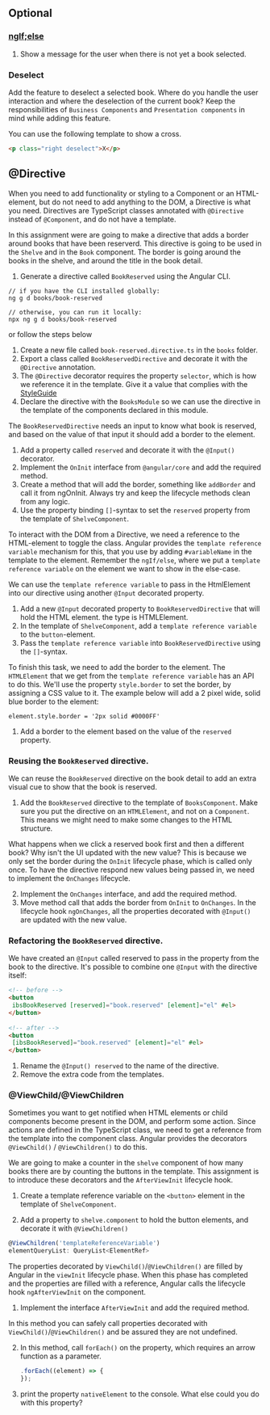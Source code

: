 ## Optional

### [ngIf;else](https://medium.com/aviabird/ngif-else-lands-in-angular-2-0-a242940e54ff)

1. Show a message for the user when there is not yet a book selected.

### Deselect
Add the feature to deselect a selected book. Where do you handle the user interaction and where the deselection of the current book? 
Keep the responsibilities of `Business Components` and `Presentation components` in mind while adding this feature.

You can use the following template to show a cross.
```html
<p class="right deselect">X</p>
```

## @Directive
When you need to add functionality or styling to a Component or an HTML-element, but do not need to add anything to the DOM, a Directive is what you need.
Directives are TypeScript classes annotated with `@Directive` instead of `@Component`, and do not have a template.

In this assignment were are going to make a directive that adds a border around books that have been reserverd.
This directive is going to be used in the `Shelve` and in the `Book` component. 
The border is going around the books in the shelve, and around the title in the book detail.

1. Generate a directive called `BookReserved` using the Angular CLI.

```
// if you have the CLI installed globally:
ng g d books/book-reserved

// otherwise, you can run it locally:
npx ng g d books/book-reserved
```

or follow the steps below
1. Create a new file called `book-reserved.directive.ts` in the `books` folder.
2. Export a class called `BookReservedDirective` and decorate it with the `@Directive` annotation.
3. The `@Directive` decorator requires the property `selector`, which is how we reference it in the template. Give it a value that complies with the [StyleGuide](https://angular.io/guide/styleguide)
4. Declare the directive with the `BooksModule` so we can use the directive in the template of the components declared in this module.

The `BookReservedDirective` needs an input to know what book is reserved, and based on the value of that input it should add a border to the element.

1. Add a property called `reserved` and decorate it with the `@Input()` decorator.
2. Implement the `OnInit` interface from `@angular/core` and add the required method.
3. Create a method that will add the border, something like `addBorder` and call it from ngOnInit.
 Always try and keep the lifecycle methods clean from any logic.
4. Use the property binding `[]`-syntax to set the `reserved` property from the template of `ShelveComponent`. 

To interact with the DOM from a Directive, we need a reference to the HTML-element to toggle the class. 
Angular provides the `template reference variable` mechanism for this, that you use by adding `#variableName` in the template to the element.
Remember the `ngIf/else`, where we put a `template reference variable` on the element we want to show in the else-case.

We can use the `template reference variable` to pass in the HtmlElement into our directive using another `@Input` decorated property.

1. Add a new `@Input` decorated property to `BookReservedDirective` that will hold the HTML element. the type is HTMLElement.
2. In the template of `ShelveComponent`, add a `template reference variable` to the `button`-element.
3. Pass the `template reference variable` into `BookReservedDirective` using the `[]`-syntax.

To finish this task, we need to add the border to the element. The `HTMLElement` that we get from the `template reference variable` has an API to do this.
We'll use the property `style.border` to set the border, by assigning a CSS value to it.
The example below will add a 2 pixel wide, solid blue border to the element:
```
element.style.border = '2px solid #0000FF'
```
1. Add a border to the element based on the value of the `reserved` property.

### Reusing the `BookReserved` directive.
We can reuse the `BookReserved` directive on the book detail to add an extra visual cue to show that the book is reserved.

1. Add the `BookReserved` directive to the template of `BooksComponent`. 
  Make sure you put the directive on an `HTMLElement`, and not on a `Component`. 
  This means we might need to make some changes to the HTML structure.

What happens when we click a reserved book first and then a different book?
Why isn't the UI updated with the new value?
This is because we only set the border during the `OnInit` lifecycle phase, which is called only once. 
To have the directive respond new values being passed in, we need to implement the `OnChanges` lifecycle.

2. Implement the `OnChanges` interface, and add the required method.
3. Move method call that adds the border from `OnInit` to `OnChanges`. 
In the lifecycle hook `ngOnChanges`, all the properties decorated with `@Input()` are updated with the new value.

### Refactoring the `BookReserved` directive.
We have created an `@Input` called reserved to pass in the property from the book to the directive.
It's possible to combine one `@Input` with the directive itself:
```html
<!-- before -->
<button
 ibsBookReserved [reserved]="book.reserved" [element]="el" #el>
</button>
 
<!-- after -->
<button
 [ibsBookReserved]="book.reserved" [element]="el" #el>
</button>
```
1. Rename the `@Input() reserved` to the name of the directive.
2. Remove the extra code from the templates.


### @ViewChild/@ViewChildren
Sometimes you want to get notified when HTML elements or child components become present in the DOM, and perform some action.
Since actions are defined in the TypeScript class, we need to get a reference from the template into the component class.
Angular provides the decorators `@ViewChild()`  / `@ViewChildren()` to do this.

We are going to make a counter in the `shelve` component of how many books there are by counting the buttons in the template.
This assignment is to introduce these decorators and the  `AfterViewInit` lifecycle hook.

1. Create a template reference variable on the `<button>` element in the template of `ShelveComponent`.

2. Add a property to `shelve.component` to hold the button elements, and decorate it with `@ViewChildren()`
  ```javascript
  @ViewChildren('templateReferenceVariable')
  elementQueryList: QueryList<ElementRef>
  ```

The properties decorated by `ViewChild()`/`@ViewChildren()` are filled by Angular in the `viewInit` lifecycle phase.
When this phase has completed and the properties are filled with a reference, Angular calls the lifecycle hook `ngAfterViewInit` on the component.

1. Implement the interface `AfterViewInit` and add the required method.

In this method you can safely call properties decorated with `ViewChild()`/`@ViewChildren()` and be assured they are not undefined.

2. In this method, call `forEach()` on the property, which requires an arrow function as a parameter.
    ```javascript
    .forEach((element) => {
    });
    ```
3. print the property `nativeElement` to the console. What else could you do with this property?
